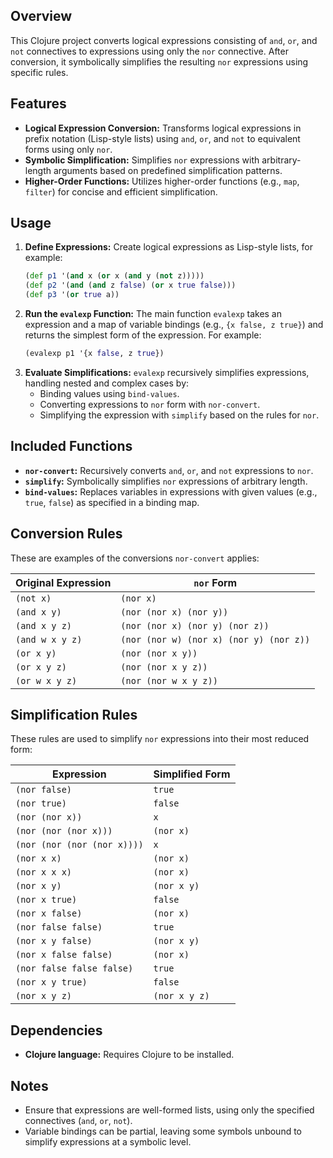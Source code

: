 ## Overview
This Clojure project converts logical expressions consisting of `and`, `or`, and `not` connectives to expressions using only the `nor` connective. After conversion, it symbolically simplifies the resulting `nor` expressions using specific rules.

## Features
- **Logical Expression Conversion:** Transforms logical expressions in prefix notation (Lisp-style lists) using `and`, `or`, and `not` to equivalent forms using only `nor`.
- **Symbolic Simplification:** Simplifies `nor` expressions with arbitrary-length arguments based on predefined simplification patterns.
- **Higher-Order Functions:** Utilizes higher-order functions (e.g., `map`, `filter`) for concise and efficient simplification.

## Usage
1. **Define Expressions:** Create logical expressions as Lisp-style lists, for example:
   ```clojure
   (def p1 '(and x (or x (and y (not z)))))
   (def p2 '(and (and z false) (or x true false)))
   (def p3 '(or true a))
   ```
2. **Run the `evalexp` Function:** The main function `evalexp` takes an expression and a map of variable bindings (e.g., `{x false, z true}`) and returns the simplest form of the expression. For example:
   ```clojure
   (evalexp p1 '{x false, z true})
   ```
3. **Evaluate Simplifications:** `evalexp` recursively simplifies expressions, handling nested and complex cases by:
   - Binding values using `bind-values`.
   - Converting expressions to `nor` form with `nor-convert`.
   - Simplifying the expression with `simplify` based on the rules for `nor`.

## Included Functions
- **`nor-convert`:** Recursively converts `and`, `or`, and `not` expressions to `nor`.
- **`simplify`:** Symbolically simplifies `nor` expressions of arbitrary length.
- **`bind-values`:** Replaces variables in expressions with given values (e.g., `true`, `false`) as specified in a binding map.

## Conversion Rules
These are examples of the conversions `nor-convert` applies:

| Original Expression         | `nor` Form                              |
|-----------------------------|-----------------------------------------|
| `(not x)`                   | `(nor x)`                               |
| `(and x y)`                 | `(nor (nor x) (nor y))`                 |
| `(and x y z)`               | `(nor (nor x) (nor y) (nor z))`         |
| `(and w x y z)`             | `(nor (nor w) (nor x) (nor y) (nor z))` |
| `(or x y)`                  | `(nor (nor x y))`                       |
| `(or x y z)`                | `(nor (nor x y z))`                     |
| `(or w x y z)`              | `(nor (nor w x y z))`                   |

## Simplification Rules
These rules are used to simplify `nor` expressions into their most reduced form:

| Expression                      | Simplified Form                       |
|---------------------------------|---------------------------------------|
| `(nor false)`                   | `true`                                |
| `(nor true)`                    | `false`                               |
| `(nor (nor x))`                 | `x`                                   |
| `(nor (nor (nor x)))`           | `(nor x)`                             |
| `(nor (nor (nor (nor x))))`     | `x`                                   |
| `(nor x x)`                     | `(nor x)`                             |
| `(nor x x x)`                   | `(nor x)`                             |
| `(nor x y)`                     | `(nor x y)`                           |
| `(nor x true)`                  | `false`                               |
| `(nor x false)`                 | `(nor x)`                             |
| `(nor false false)`             | `true`                                |
| `(nor x y false)`               | `(nor x y)`                           |
| `(nor x false false)`           | `(nor x)`                             |
| `(nor false false false)`       | `true`                                |
| `(nor x y true)`                | `false`                               |
| `(nor x y z)`                   | `(nor x y z)`                         |

## Dependencies
- **Clojure language:** Requires Clojure to be installed.

## Notes
- Ensure that expressions are well-formed lists, using only the specified connectives (`and`, `or`, `not`).
- Variable bindings can be partial, leaving some symbols unbound to simplify expressions at a symbolic level.
